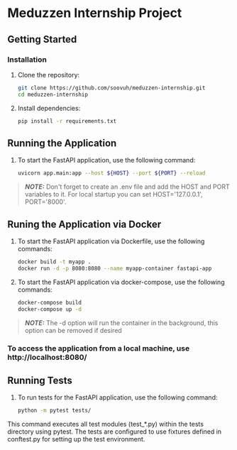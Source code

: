 # Meduzzen Internship Project

## Getting Started

### Installation

1. Clone the repository:

   ```bash
   git clone https://github.com/soovuh/meduzzen-internship.git
   cd meduzzen-internship
   ```
2. Install dependencies:

   ```bash
   pip install -r requirements.txt
   ```

## Running the Application
1. To start the FastAPI application, use the following command:

    ```bash
    uvicorn app.main:app --host ${HOST} --port ${PORT} --reload
    ```

> **_NOTE:_**  Don't forget to create an .env file and add  the HOST and PORT variables to  it. For local startup you can set HOST='127.0.0.1', PORT='8000'.

## Runing the Application via Docker
1. To start the FastAPI application via Dockerfile, use the following commands:

    ```bash
    docker build -t myapp .
    docker run -d -p 8080:8080 --name myapp-container fastapi-app
    ```

2. To start the FastAPI application via docker-compose, use the following commands:

    ```bash
    docker-compose build
    docker-compose up -d
    ```
> **_NOTE:_**  The -d option will run the container in the background, this option can be removed if desired

### To access the application from a local machine, use http://localhost:8080/

## Running Tests
1. To run tests for the FastAPI application, use the following command:

    ```bash
    python -m pytest tests/
    ```
    
This command executes all test modules (test_*.py) within the tests directory using pytest. The tests are configured to use fixtures defined in conftest.py for setting up the test environment.
